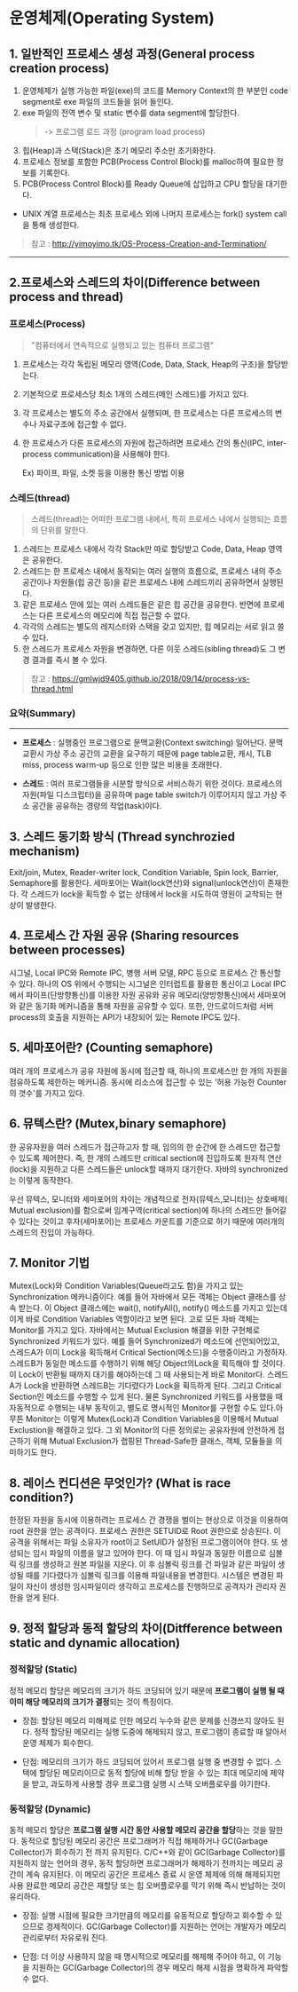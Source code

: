 # 운영체제(Operating System)
## 1. 일반적인 프로세스 생성 과정(General process creation process)
1. 운영체제가 실행 가능한 파일(exe)의 코드를 Memory Context의 한 부분인 code segment로 exe 파일의 코드들을 읽어 들인다.
2. exe 파일의 전역 변수 및 static 변수를 data segment에 할당한다.
   > -> 프로그램 로드 과정 (program load process)
3. 힙(Heap)과 스택(Stack)은 초기 메모리 주소만 초기화한다.
4. 프로세스 정보를 포함한 PCB(Process Control Block)를 malloc하여 필요한 정보를 기록한다.
5. PCB(Process Control Block)를 Ready Queue에 삽입하고 CPU 할당을 대기한다.
* UNIX 계열 프로세스는 최초 프로세스 외에 나머지 프로세스는 fork() system call을 통해 생성한다.

> 참고 : http://yimoyimo.tk/OS-Process-Creation-and-Termination/
<hr>

## 2.프로세스와 스레드의 차이(Difference between process and thread)
### 프로세스(Process)
> "컴퓨터에서 연속적으로 실행되고 있는 컴퓨터 프로그램"

1. 프로세스는 각각 독립된 메모리 영역(Code, Data, Stack, Heap의 구조)을 할당받는다. 
2. 기본적으로 프로세스당 최소 1개의 스레드(메인 스레드)를 가지고 있다.
3. 각 프로세스는 별도의 주소 공간에서 실행되며, 한 프로세스는 다른 프로세스의 변수나 자료구조에 접근할 수 없다.
4. 한 프로세스가 다른 프로세스의 자원에 접근하려면 프로세스 간의 통신(IPC, inter-process communication)을 사용해야 한다.

    Ex) 파이프, 파일, 소켓 등을 이용한 통신 방법 이용

### 스레드(thread)
> 스레드(thread)는 어떠한 프로그램 내에서, 특히 프로세스 내에서 실행되는 흐름의 단위를 말한다.

1. 스레드는 프로세스 내에서 각각 Stack만 따로 할당받고 Code, Data, Heap 영역은 공유한다.
2. 스레드는 한 프로세스 내에서 동작되는 여러 실행의 흐름으로, 프로세스 내의 주소 공간이나 자원들(힙 공간 등)을 같은 프로세스 내에 스레드끼리 공유하면서 실행된다.
3. 같은 프로세스 안에 있는 여러 스레드들은 같은 힙 공간을 공유한다. 반면에 프로세스는 다른 프로세스의 메모리에 직접 접근할 수 없다.
4. 각각의 스레드는 별도의 레지스터와 스택을 갖고 있지만, 힙 메모리는 서로 읽고 쓸 수 있다.
5. 한 스레드가 프로세스 자원을 변경하면, 다른 이웃 스레드(sibling thread)도 그 변경 결과를 즉시 볼 수 있다.

>참고 : https://gmlwjd9405.github.io/2018/09/14/process-vs-thread.html

### 요약(Summary)
<hr>

* **프로세스** : 실행중인 프로그램으로 문맥교환(Context switching) 일어난다. 문맥 교환시 가상 주소 공간의 교환을 요구하기 때문에 page table교환, 캐시, TLB miss, process warm-up 등으로 인한 많은 비용을 초래한다.

* **스레드** : 여러 프로그램들을 시분할 방식으로 서비스하기 위한 것이다. 프로세스의 자원(파일 디스크립터)을 공유하며 page table switch가 이루어지지 않고 가상 주소 공간을 공유하는 경량의 작업(task)이다.

## 3. 스레드 동기화 방식 (Thread synchrozied mechanism)

Exit/join, Mutex, Reader-writer lock, Condition Variable, Spin lock, Barrier, Semaphore를 활용한다. 세마포어는 Wait(lock연산)와 signal(unlock연산)이 존재한다. 
각 스레드가 lock을 획득할 수 없는 상태에서 lock을 시도하여 영원이 교착되는 현상이 발생한다.

## 4. 프로세스 간 자원 공유 (Sharing resources between processes)
시그널, Local IPC와 Remote IPC, 병행 서버 모델, RPC 등으로 프로세스 간 통신할 수 있다. 
하나의 OS 위에서 수행되는 시그널은 인터럽트를 활용한 통신이고 Local IPC에서 파이프(단방향통신)를 이용한 자원 공유와 공유 메모리(양방향통신)에서 세마포어와 같은 동기화 메커니즘을 통해 자원을 공유할 수 있다. 또한, 안드로이드처럼 서버 process의 호출을 지원하는 API가 내장되어 있는 Remote IPC도 있다.

## 5. 세마포어란? (Counting semaphore)
여러 개의 프로세스가 공유 자원에 동시에 접근할 때, 하나의 프로세스만 한 개의 자원을 점유하도록 제한하는 메커니즘. 동시에 리소스에 접근할 수 있는 '허용 가능한 Counter의 갯수'를 가지고 있다.

## 6. 뮤텍스란? (Mutex,binary semaphore)
한 공유자원을 여러 스레드가 접근하고자 할 때, 임의의 한 순간에 한 스레드만 접근할 수 있도록 제어한다. 즉, 한 개의 스레드만 critical section에 진입하도록 원자적 연산(lock)을 지원하고 다른 스레드들은 unlock할 때까지 대기한다. 자바의 synchronized는 이렇게 동작한다.

우선 뮤텍스, 모니터와 세마포어의 차이는 개념적으로 전자(뮤텍스,모니터)는 상호배제(
Mutual exclusion)를 함으로써 임계구역(critical section)에 하나의 스레드만 들어갈 수 있다는 것이고 후자(세마포어)는 프로세스 카운트를 기준으로 하기 때문에 여러개의 스레드의 진입이 가능하다.

## 7. Monitor 기법
Mutex(Lock)와 Condition Variables(Queue라고도 함)을 가지고 있는 Synchronization 메카니즘이다. 예를 들어 자바에서 모든 객체는 Object 클래스를 상속 받는다. 이 Object 클래스에는 wait(), notifyAll(), notify() 메소드를 가지고 있는데 이게 바로 Condition Variables 역할이라고 보면 된다. 고로 모든 자바 객체는 Monitor를 가지고 있다. 자바에서는 Mutual Exclusion 해결을 위한 구현체로 Synchronized 키워드가 있다. 예를 들어 Synchronized가 메소드에 선언되어있고, 스레드A가 이미 Lock을 획득해서 Critical Section(메소드)을 수행중이라고 가정하자. 스레드B가 동일한 메소드를 수행하기 위해 해당 Object의Lock을 획득해야 할 것이다. 이 Lock이 반환될 때까지 대기를 해야하는데 그 때 사용되는게 바로 Monitor다. 스레드A가 Lock을 반환하면 스레드B는 기다렸다가 Lock을 획득하게 된다. 그리고 Critical Section인 메소드를 수행할 수 있게 된다. 물론 Synchronized 키워드를 사용했을 때 자동적으로 수행되는 내부 동작이고, 별도로 명시적인 Monitor를 구현할 수도 있다.아무튼 Monitor는 이렇게 Mutex(Lock)과 Condition Variables을 이용해서 Mutual Exclustion을 해결하고 있다. 그 외 Monitor의 다른 정의로는 공유자원에 안전하게 접근하기 위해 Mutual Exclusion가 랩핑된 Thread-Safe한 클래스, 객체, 모듈들을 의미하기도 한다.

## 8. 레이스 컨디션은 무엇인가? (What is race condition?)
한정된 자원을 동시에 이용하려는 프로세스 간 경쟁을 벌이는 현상으로 이것을 이용하여 root 권한을 얻는 공격이다. 
프로세스 권한은 SETUID로 Root 권한으로 상승된다. 이 공격을 위해서는 파일 소유자가 root이고 SetUID가 설정된 프로그램이어야 한다. 또 생성되는 임시 파일의 이름을 알고 있어야 한다. 이 때 임시 파일과 동일한 이름으로 심볼릭 링크를 생성하고 원본 파일을 지운다. 이 후 심볼릭 링크를 건 파일과 같은 파일이 생성될 때를 기다렸다가 심볼릭 링크를 이용해 파일내용을 변경한다. 시스템은 변경된 파일이 자신이 생성한 임시파일이라 생각하고 프로세스를 진행하므로 공격자가 관리자 권한을 얻게 된다.

## 9. 정적 할당과 동적 할당의 차이(Ditfference between static and dynamic allocation)

### 정적할당 (Static)
    
정적 메모리 할당은 메모리의 크기가 하드 코딩되어 있기 때문에 **프로그램이 실행 될 때 이미 해당 메모리의 크기가 결정**되는 것이 특징이다.

- 장점: 할당된 메모리 미해제로 인한 메모리 누수와 같은 문제를 신경쓰지 않아도 된다. 정적 할당된 메모리는 실행 도중에 해제되지 않고, 프로그램이 종료할 때 알아서 운영 체제가 회수한다.

- 단점: 메모리의 크기가 하드 코딩되어 있어서 프로그램 실행 중 변경할 수 없다. 스택에 할당된 메모리이므로 동적 할당에 비해 할당 받을 수 있는 최대 메모리에 제약을 받고, 과도하게 사용할 경우 프로그램 실행 시 스택 오버플로우를 야기한다.

### 동적할당 (Dynamic)

동적 메모리 할당은 **프로그램 실행 시간 동안 사용할 메모리 공간을 할당**하는 것을 말한다. 동적으로 할당된 메모리 공간은 프로그래머가 직접 해제하거나 GC(Garbage Collector)가 회수하기 전 까지 유지된다. C/C++와 같이 GC(Garbage Collector)를 지원하지 않는 언어의 경우, 동적 할당하면 프로그래머가 해제하기 전까지는 메모리 공간이 계속 유지된다. 이 메모리 공간은 프로세스 종료 시 운영 체제에 의해 해제되지만 사용 완료한 메모리 공간은 재할당 또는 힙 오버플로우를 막기 위해 즉시 반납하는 것이 유리하다.

- 장점: 실행 시점에 필요한 크기만큼의 메모리를 유동적으로 할당하고 회수할 수 있으므로 경제적이다. GC(Garbage Collector)를 지원하는 언어는 개발자가 메모리 관리로부터 자유로워 진다.

- 단점: 더 이상 사용하지 않을 때 명시적으로 메모리를 해제해 주어야 하고, 이 기능을 지원하는 GC(Garbage Collector)의 경우 메모리 해제 시점을 명확하게 파악할 수 없다.

